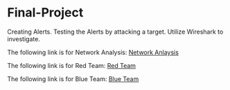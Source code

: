 # Final-Project
Creating Alerts. Testing the Alerts by attacking a target. Utilize Wireshark to investigate.

The following link is for Network Analysis:
[Network Anlaysis](https://docs.google.com/document/d/1NHaUzivj5ZAVi5T2j5t_HDmjddEb7KcDcHNt6ldRHnI/edit?usp=sharing)

The following link is for Red Team:
[Red Team](https://github.com/gtncruzado/Final-Project/blob/2cd5db056f83d0d17a17772e741d6abe3236405f/Offensive_Operations.md)

The following link is for Blue Team:
[Blue Team](https://github.com/gtncruzado/Final-Project/blob/2cd5db056f83d0d17a17772e741d6abe3236405f/Defensive_Operations.md)

